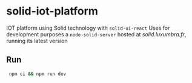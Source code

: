 # solid-iot-platform
IOT platform using Solid technology with `solid-ui-react`
Uses for development purposes a `node-solid-server` hosted at *solid.luxumbra.fr*, running its latest version

## Run

   ```bash
    npm ci && npm run dev
   ```
